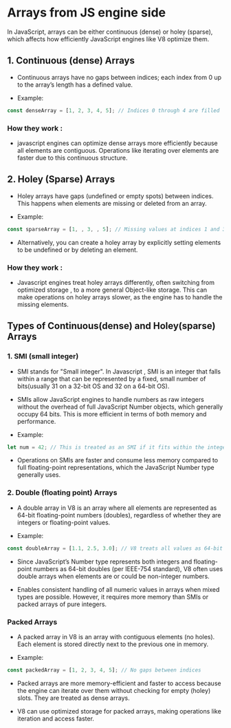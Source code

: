 # Arrays from JS engine side

In JavaScript, arrays can be either continuous (dense) or holey (sparse), which affects how efficiently JavaScript engines like V8 optimize them.

## 1. Continuous (dense) Arrays

- Continuous arrays have no gaps between indices; each index from 0 up to the array’s length has a defined value.

- Example:

```javascript
const denseArray = [1, 2, 3, 4, 5]; // Indices 0 through 4 are filled
```

### How they work :

- javascript engines can optimize dense arrays more efficiently because all elements are contiguous. Operations like iterating over elements are faster due to this continuous structure.

## 2. Holey (Sparse) Arrays

- Holey arrays have gaps (undefined or empty spots) between indices. This happens when elements are missing or deleted from an array.

- Example:

```javascript
const sparseArray = [1, , 3, , 5]; // Missing values at indices 1 and 3
```

- Alternatively, you can create a holey array by explicitly setting elements to be undefined or by deleting an element.

### How they work :

- Javascript engines treat holey arrays differently, often switching from optimized storage , to a more general Object-like storage. This can make operations on holey arrays slower, as the engine has to handle the missing elements.

## Types of Continuous(dense) and Holey(sparse) Arrays

### 1. SMI (small integer)

- SMI stands for "Small integer". In Javascript , SMI is an integer that falls within a range that can be represented by a fixed, small number of bits(usually 31 on a 32-bit OS and 32 on a 64-bit OS).

- SMIs allow JavaScript engines to handle numbers as raw integers without the overhead of full JavaScript Number objects, which generally occupy 64 bits. This is more efficient in terms of both memory and performance.

- Example:

```javascript
let num = 42; // This is treated as an SMI if it fits within the integer range
```

- Operations on SMIs are faster and consume less memory compared to full floating-point representations, which the JavaScript Number type generally uses.

### 2. Double (floating point) Arrays

- A double array in V8 is an array where all elements are represented as 64-bit floating-point numbers (doubles), regardless of whether they are integers or floating-point values.

- Example:

```javascript
const doubleArray = [1.1, 2.5, 3.0]; // V8 treats all values as 64-bit doubles
```

- Since JavaScript’s Number type represents both integers and floating-point numbers as 64-bit doubles (per IEEE-754 standard), V8 often uses double arrays when elements are or could be non-integer numbers.

- Enables consistent handling of all numeric values in arrays when mixed types are possible. However, it requires more memory than SMIs or packed arrays of pure integers.

### Packed Arrays

- A packed array in V8 is an array with contiguous elements (no holes). Each element is stored directly next to the previous one in memory.

- Example:

```javascript
const packedArray = [1, 2, 3, 4, 5]; // No gaps between indices
```

- Packed arrays are more memory-efficient and faster to access because the engine can iterate over them without checking for empty (holey) slots. They are treated as dense arrays.

- V8 can use optimized storage for packed arrays, making operations like iteration and access faster.
